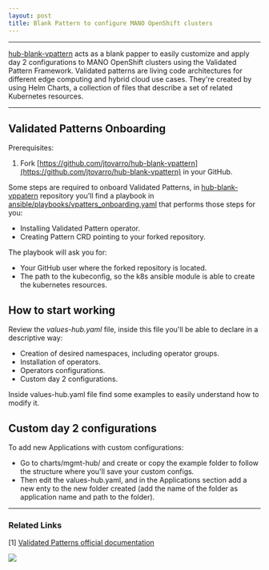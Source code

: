 ```yaml
---
layout: post
title: Blank Pattern to configure MANO OpenShift clusters
---
```


---
[hub-blank-vpattern]([https://github.com/jtovarro/hub-blank-vpattern](https://github.com/vpatterns/blank)) acts as a blank papper to easily customize and apply day 2 configurations to MANO OpenShift clusters using the Validated Pattern Framework. Validated patterns are living code architectures for different edge computing and hybrid cloud use cases. They're created by using Helm Charts, a collection of files that describe a set of related Kubernetes resources.

---

## Validated Patterns Onboarding

Prerequisites:
  
  1) Fork [https://github.com/jtovarro/hub-blank-vpattern](https://github.com/jtovarro/hub-blank-vpattern) in your GitHub.

Some steps are required to onboard Validated Patterns, in [hub-blank-vppatern](https://github.com/jtovarro/hub-blank-vpattern) repository you'll find a playbook in [ansible/playbooks/vpatters_onboarding.yaml](https://github.com/jtovarro/hub-blank-vpattern/blob/gmbros/ansible/playbooks/vpatterns_onboarding.yaml) that performs those steps for you:

  - Installing Validated Pattern operator.
  - Creating Pattern CRD pointing to your forked repository.

The playbook will ask you for:
  
  - Your GitHub user where the forked repository is located.
  - The path to the kubeconfig, so the k8s ansible module is able to create the kubernetes resources.

## How to start working

Review the *values-hub.yaml* file, inside this file you'll be able to declare in a descriptive way:
  
  - Creation of desired namespaces, including operator groups.
  - Installation of operators.
  - Operators configurations.
  - Custom day 2 configurations.

Inside values-hub.yaml file find some examples to easily understand how to modify it.

## Custom day 2 configurations

To add new Applications with custom configurations:

  - Go to charts/mgmt-hub/ and create or copy the example folder to follow the structure where you'll save your custom configs.
  - Then edit the values-hub.yaml, and in the Applications section add a new enty to the new folder created (add the name of the folder as application name and path to the folder).

---
### Related Links
[1] [Validated Patterns official documentation](https://validatedpatterns.io/)


<a href="https://www.buymeacoffee.com/techtovar"><img src="https://img.buymeacoffee.com/button-api/?text=Buy me a piece of fruit&emoji=🍌&slug=techtovar&button_colour=FFDD00&font_colour=000000&font_family=Cookie&outline_colour=000000&coffee_colour=ffffff" /></a>
